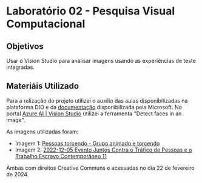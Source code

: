 # Laboratório 02 - Pesquisa Visual Computacional

## Objetivos
Usar o Vision Studio para analisar imagens usando as experiências de teste integradas.

## Materiáis Utilizado

Para a relização do projeto utilizei o auxílio das aulas disponibilizadas na plataforma DIO e da [documentação](https://microsoftlearning.github.io/mslearn-ai-fundamentals/Instructions/Labs/01-machine-learning.html) disponibilizada pela Microsoft.
No portal [Azure AI  |  Vision Studio](https://portal.vision.cognitive.azure.com) utilizei a ferramenta "Detect faces in an image".

As imagens utilizadas foram:
- Imagem 1: [Pessoas torcendo - Grupo animado e torcendo](https://www.publicdomainpictures.net/pt/view-image.php?image=534527&picture=pessoas-torcendo)
- Imagem 2: [2022-12-05 Evento Juntos Contra o Tráfico de Pessoas e o Trabalho Escravo Contemporâneo 11](https://commons.wikimedia.org/wiki/File:2022-12-05_Evento_Juntos_Contra_o_Tráfico_de_Pessoas_e_o_Trabalho_Escravo_Contemporâneo_11.jpg#/media/File:2022-12-05_Evento_Juntos_Contra_o_Tráfico_de_Pessoas_e_o_Trabalho_Escravo_Contemporâneo_11.jpg)

Ambas com direitos Creative Communs e acessadas no dia 22 de fevereiro de 2024.
